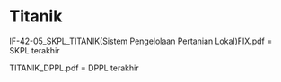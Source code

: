 # Titanik
IF-42-05_SKPL_TITANIK(Sistem Pengelolaan Pertanian Lokal)FIX.pdf = SKPL terakhir

TITANIK_DPPL.pdf = DPPL terakhir
